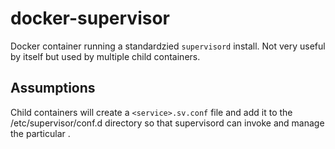 docker-supervisor
=================

Docker container running a standardzied `supervisord` install.  Not very useful by itself but used by multiple child containers.

Assumptions
-----------

Child containers will create a `<service>.sv.conf` file and add it to the /etc/supervisor/conf.d directory so that supervisord can invoke and manage the particular <service>. 

